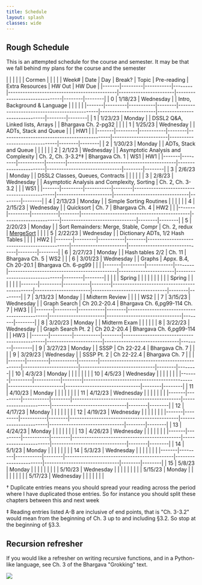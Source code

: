 ```yaml
---
title: Schedule 
layout: splash
classes: wide
---
```


## Rough Schedule

This is an attempted schedule for the course and semester. It may be that we fall behind my plans for the course and the semester

|       |         |           |        |                                             | Cormen                |                               |        |        |
| Week# | Date    | Day       | Break? | Topic                                       | Pre-reading           | Extra Resources               | HW Out | HW Due |
|-------|---------|-----------|--------|---------------------------------------------|-----------------------|-------------------------------|--------|--------|
| 0     | 1/18/23 | Wednesday |        | Intro, Background & Language                |                       |                               |        |        |
|-------|---------|-----------|--------|---------------------------------------------|-----------------------|-------------------------------|--------|--------|
| 1     | 1/23/23 | Monday    |        | DSSL2 Q&A, Linked lists, Arrays             |                       | Bhargava Ch. 2-pg32           |        |        |
| 1     | 1/25/23 | Wednesday |        | ADTs, Stack and Queue                       |                       |                               | HW1    |        |
|-------|---------|-----------|--------|---------------------------------------------|-----------------------|-------------------------------|--------|--------|
| 2     | 1/30/23 | Monday    |        | ADTs, Stack and Queue                       |                       |                               |        |        |
| 2     | 2/1/23  | Wednesday |        | Asymptotic Analysis and Complexity          | Ch. 2, Ch. 3-3.2†‡    | Bhargava Ch. 1                | WS1    | HW1    |
|-------|---------|-----------|--------|---------------------------------------------|-----------------------|-------------------------------|--------|--------|
| 3     | 2/6/23  | Monday    |        | DSSL2 Classes, Queues, Contracts            |                       |                               |        |        |
| 3     | 2/8/23  | Wednesday |        | Asymptotic Analysis and Complexity, Sorting | Ch. 2, Ch. 3-3.2      |                               |        | WS1    |
|-------|---------|-----------|--------|---------------------------------------------|-----------------------|-------------------------------|--------|--------|
| 4     | 2/13/23 | Monday    |        | Simple Sorting Routines                     |                       |                               |        |        |
| 4     | 2/15/23 | Wednesday |        | Quicksort                                   | Ch. 7                 | Bhargava Ch. 4                | HW2    |        |
|-------|---------|-----------|--------|---------------------------------------------|-----------------------|-------------------------------|--------|--------|
| 5     | 2/20/23 | Monday    |        | Sort Remainders: Merge, Stable, Compr       | Ch. 2, redux          | [MergeSort][Merge]            |        |        |
| 5     | 2/22/23 | Wednesday |        | Dictionary ADTs, 1/2 Hash Tables            |                       |                               |        | HW2    |
|-------|---------|-----------|--------|---------------------------------------------|-----------------------|-------------------------------|--------|--------|
| 6     | 2/27/23 | Monday    |        | Hash tables 2/2                             | Ch. 11                | Bhargava Ch. 5                | WS2    |        |
| 6     | 3/01/23 | Wednesday |        | Graphs                                      | Appx. B.4, Ch 20-20.1 | Bhargava Ch. 6-pg99           |        |        |
|-------|---------|-----------|--------|---------------------------------------------|-----------------------|-------------------------------|--------|--------|
|       |         |           | Spring |                                             |                       |                               |        |        |
|       |         |           | Spring |                                             |                       |                               |        |        |
|-------|---------|-----------|--------|---------------------------------------------|-----------------------|-------------------------------|--------|--------|
| 7     | 3/13/23 | Monday    |        | Midterm Review                              |                       |                               |        | WS2    |
| 7     | 3/15/23 | Wednesday |        | Graph Search                                | Ch 20.2-20.4          | Bhargava Ch. 6,pg99-114 Ch. 7 | HW3    |        |
|-------|---------|-----------|--------|---------------------------------------------|-----------------------|-------------------------------|--------|--------|
| 8     | 3/20/23 | Monday    |        | Midterm Exam                                |                       |                               |        |        |
| 8     | 3/22/23 | Wednesday |        | Graph Search Pt. 2                          | Ch 20.2-20.4          | Bhargava Ch. 6,pg99-114       |        | HW3    |
|-------|---------|-----------|--------|---------------------------------------------|-----------------------|-------------------------------|--------|--------|
| 9     | 3/27/23 | Monday    |        | SSSP                                        | Ch 22-22.4            | Bhargava Ch. 7                |        |        |
| 9     | 3/29/23 | Wednesday |        | SSSP Pt. 2                                  | Ch 22-22.4            | Bhargava Ch. 7                |        |        |
|-------|---------|-----------|--------|---------------------------------------------|-----------------------|-------------------------------|--------|--------|
| 10    | 4/3/23  | Monday    |        |                                             |                       |                               |        |        |
| 10    | 4/5/23  | Wednesday |        |                                             |                       |                               |        |        |
|-------|---------|-----------|--------|---------------------------------------------|-----------------------|-------------------------------|--------|--------|
| 11    | 4/10/23 | Monday    |        |                                             |                       |                               |        |        |
| 11    | 4/12/23 | Wednesday |        |                                             |                       |                               |        |        |
|-------|---------|-----------|--------|---------------------------------------------|-----------------------|-------------------------------|--------|--------|
| 12    | 4/17/23 | Monday    |        |                                             |                       |                               |        |        |
| 12    | 4/19/23 | Wednesday |        |                                             |                       |                               |        |        |
|-------|---------|-----------|--------|---------------------------------------------|-----------------------|-------------------------------|--------|--------|
| 13    | 4/24/23 | Monday    |        |                                             |                       |                               |        |        |
| 13    | 4/26/23 | Wednesday |        |                                             |                       |                               |        |        |
|-------|---------|-----------|--------|---------------------------------------------|-----------------------|-------------------------------|--------|--------|
| 14    | 5/1/23  | Monday    |        |                                             |                       |                               |        |        |
| 14    | 5/3/23  | Wednesday |        |                                             |                       |                               |        |        |
|-------|---------|-----------|--------|---------------------------------------------|-----------------------|-------------------------------|--------|--------|
| 15    | 5/8/23  | Monday    |        |                                             |                       |                               |        |        |
|       | 5/10/23 | Wednesday |        |                                             |                       |                               |        |        |
|       | 5/15/23 | Monday    |        |                                             |                       |                               |        |        |
|       | 5/17/23 | Wednesday |        |                                             |                       |                               |        |        |



† Duplicate entries means you should spread your reading across the
period where I have duplicated those entries. So for instance you
should split these chapters between this and next week

‡ Reading entries listed A-B are inclusive of end points, that is "Ch.
3-3.2" would mean from the beginning of Ch. 3 up to and including
§3.2. So stop at the beginning of §3.3.

## Recursion refresher

If you would like a refresher on writing recursive functions, and in a
Python-like language, see Ch. 3 of the Bhargava "Grokking" text.


<img src="https://imgs.xkcd.com/comics/tree.png">


[Quick]: https://www.youtube.com/watch?v=ywWBy6J5gz8
[Merge]: https://www.youtube.com/watch?v=XaqR3G_NVoo

